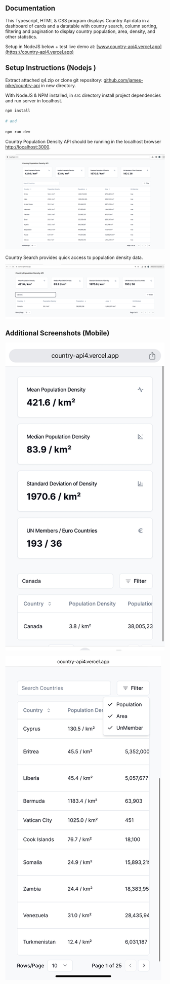 ## Documentation

This Typescript, HTML & CSS program displays Country Api data in a dashboard of cards and a datatable with country search, column sorting, filtering and pagination to display country population, area, density, and other statistics.

Setup in NodeJS below + test live demo at: [www.country-api4.vercel.app](https://country-api4.vercel.app)

## Setup Instructions (Nodejs )

Extract attached q4.zip or clone git repository: [github.com/james-pike/country-api](https://github.com/james-pike/country-api) in new directory.

With NodeJS & NPM installed, in src directory install project dependencies and run server in localhost.

```bash
npm install

# and

npm run dev
```

Country Population Density API should be running in the localhost browser [http://localhost:3000](http://localhost:3000).



![alt text](<Screenshot from 2024-04-05 19-42-12.png>)

Country Search provides quick access to population density data.

![alt text](<Screenshot from 2024-04-05 19-48-52.png>)




## Additional Screenshots (Mobile)

![Sample Image](https://github.com/james-pike/country-api/raw/main/public/images/IMG_0022.jpg)


![Sample Image](https://github.com/james-pike/country-api/raw/main/public/images/IMG_0021.jpg)


